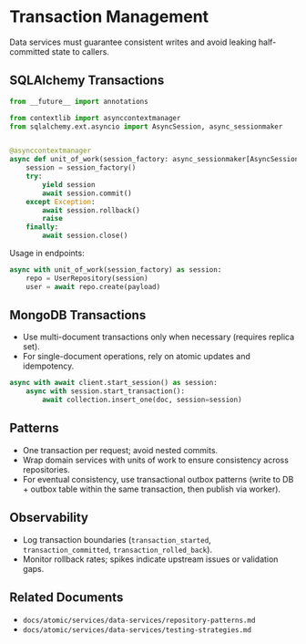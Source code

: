 # Transaction Management

Data services must guarantee consistent writes and avoid leaking half-committed state to callers.

## SQLAlchemy Transactions

```python
from __future__ import annotations

from contextlib import asynccontextmanager
from sqlalchemy.ext.asyncio import AsyncSession, async_sessionmaker


@asynccontextmanager
async def unit_of_work(session_factory: async_sessionmaker[AsyncSession]) -> AsyncSession:
    session = session_factory()
    try:
        yield session
        await session.commit()
    except Exception:
        await session.rollback()
        raise
    finally:
        await session.close()
```

Usage in endpoints:

```python
async with unit_of_work(session_factory) as session:
    repo = UserRepository(session)
    user = await repo.create(payload)
```

## MongoDB Transactions

- Use multi-document transactions only when necessary (requires replica set).
- For single-document operations, rely on atomic updates and idempotency.

```python
async with await client.start_session() as session:
    async with session.start_transaction():
        await collection.insert_one(doc, session=session)
```

## Patterns

- One transaction per request; avoid nested commits.
- Wrap domain services with units of work to ensure consistency across repositories.
- For eventual consistency, use transactional outbox patterns (write to DB + outbox table within the same transaction, then publish via worker).

## Observability

- Log transaction boundaries (`transaction_started`, `transaction_committed`, `transaction_rolled_back`).
- Monitor rollback rates; spikes indicate upstream issues or validation gaps.

## Related Documents

- `docs/atomic/services/data-services/repository-patterns.md`
- `docs/atomic/services/data-services/testing-strategies.md`
